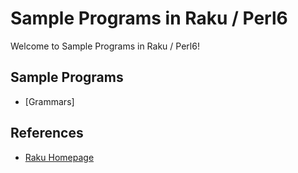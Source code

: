 # Sample Programs in Raku / Perl6

Welcome to Sample Programs in Raku / Perl6!

## Sample Programs

- [Grammars]

## References

- [Raku Homepage][1]

[1]: https://raku.org/
